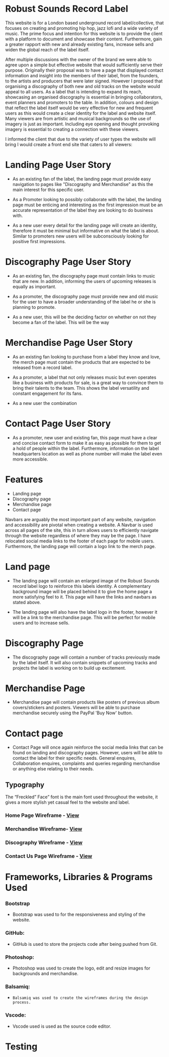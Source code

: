 # Robust Sounds Record Label

This website is for a London based underground record label/collective, that focuses on creating and promoting hip hop, jazz lofi and a wide variety of music. The prime focus and intention for this website is to provide the client with a platform to document and showcase their content. Furthermore, gain a greater rapport with new and already existing fans, increase sells and widen the global reach of the label itself.

After multiple discussions with the owner of the brand we were able to agree upon a simple but effective website that would sufficiently serve their purpose. Originally their proposal was to have a page that displayed contact information and insight into the members of their label, from the founders, to the artists and producers that were later signed. However I proposed that organising a discography of both new and old tracks on the website would appeal to all users. As a label that is intending to expand its reach, showcasing an organised discography is essential in bringing collaborators, event planners and promoters to the table. In addition, colours and design that reflect the label itself would be very effective for new and frequent users as this would create a clear identity for the label and website itself. Many viewers are from artistic and musical backgrounds so the use of imagery is just as important. Including eye opening and thought provoking imagery is essential to creating a connection with these viewers.

I informed the client that due to the variety of user types the website will bring I would create a front end site that caters to all viewers:

# Landing Page User Story

+ As an existing fan of the label, the landing page must provide easy navigation to pages like "Discography and Merchandise" as this  the main interest for this specific user.

+ As a Promoter looking to possibly collaborate with the label, the landing page must be enticing and interesting as the first impression must be an accurate representation of the label they are looking to do business with.

+ As a new user every detail for the landing page will create an identity, therefore it must be minimal but informative on what the label is about. Similar to promoters new users will be subconsciously looking for positive first impressions.


# Discography Page User Story

+ As an existing fan, the discography page must contain links to music that are new. In addition, informing the users of upcoming releases is equally as important.

+ As a promoter, the discography page must provide new and old music for the user to have a broader understanding of the label he or she is planning to promote.

+ As a new user, this will be the deciding factor on whether on not they become a fan of the label. This will be  the way 


# Merchandise Page User Story

+ As an existing fan looking to purchase from a label they know and love, the merch page must contain the products that are expected to be released from a record label.


+ As a promoter, a label that not only releases music but even operates like a business with products for sale, is a great way to convince them to bring their talents to the team. This shows the label versatility and constant engagement for its fans.

+ As a new user the combination


# Contact Page User Story

+ As a promoter, new user and existing fan, this page must have a clear and concise contact form to make it as easy as possible for them to get a hold of people within the label. Furthermore, information on the label headquarters location as well as phone number will make the label even more accessible.


# Features

+ Landing page
+ Discography page
+ Merchandise page
+ Contact page

Navbars are arguably the most important part of any website, navigation and accessibility are pivotal when creating a website. A Navbar is used across all pages of the site, this in turn allows users to efficiently navigate through the website regardless of where they may be the page. I have relocated social media links to the footer of each page for mobile users. Furthermore, the landing page will contain a logo link to the merch page. 

# Land page

+ The landing page will contain an enlarged image of the Robust Sounds record label logo to reinforce this labels identity. A complementary background image will be placed behind it to give the home page a more satisfying feel to it. This page will have the links and navbars as stated above.

+  The landing page will also have the label logo in the footer, however it will be a link to the merchandise page. This  will be perfect for mobile users and to increase sells.
# Discography Page

+ The discography page will contain a number of tracks previously made by the label itself. It will also contain snippets of upcoming tracks and projects the label is working on to build up excitement.

# Merchandise Page

+ Merchandise page will contain products like posters of previous album covers/stickers and posters. Viewers will be able to purchase merchandise securely using the PayPal 'Buy Now' button.

# Contact page

+ Contact Page will once again reinforce the social media links that can be found on landing and discography pages. However, users will be able to contact the label for their specific needs. General enquires, Collaboration enquires, complaints and queries regarding merchandise or anything else relating to their needs.


## Typography

The “Freckled” Face” font is the main font used throughout the website, it gives a more stylish yet casual feel to the website and label.
### Home Page Wireframe - [View](https://imgur.com/gallery/GqnDbAN)



### Merchandise Wireframe- [View](https://imgur.com/gallery/MirCNdp)


### Discography Wireframe - [View](https://imgur.com/gallery/UVBNAMK)

### Contact Us Page Wireframe - [View](https://imgur.com/gallery/RCabqAd)


# Frameworks, Libraries & Programs Used

### Bootstrap

+  Bootstrap was used to for the responsiveness and styling of the website.

### GitHub:
+ GitHub is used to store the projects code after being pushed from Git.
### Photoshop:
+   Photoshop was used to create the logo, edit and resize images for backgrounds and merchandise.
### Balsamiq:

   +     Balsamiq was used to create the wireframes during the design process.
### Vscode:

   +  Vscode used is used as the source code editor.




 # Testing
